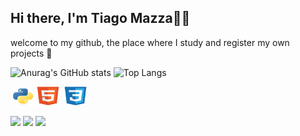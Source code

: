 ## Hi there, I'm Tiago Mazza👋🏾
welcome to my github, the place where I study and register my own projects 🧪


![Anurag's GitHub stats](https://github-readme-stats.vercel.app/api?username=tiagomazza&rank_icon=github&hide_border=true)
![Top Langs](https://github-readme-stats.vercel.app/api/top-langs/?username=tiagomazza&hide_border=true)

<div> 
<img align="center" alt="Rafa-Python" height="30" width="40" src="https://raw.githubusercontent.com/devicons/devicon/master/icons/python/python-original.svg"><img align="center" alt="Rafa-HTML" height="30" width="40" src="https://raw.githubusercontent.com/devicons/devicon/master/icons/html5/html5-original.svg">
<img align="center" alt="Rafa-CSS" height="30" width="40" src="https://raw.githubusercontent.com/devicons/devicon/master/icons/css3/css3-original.svg">
</div> 
</BR> 
<div> 
  <a href="https://instagram.com/tiagopsmazza" target="_blank"><img src="https://img.shields.io/badge/-Instagram-%23E4405F?style=for-the-badge&logo=instagram&logoColor=white" target="_blank"></a>
<a href = "mailto:tiagomazza@gmail.com"><img src="https://img.shields.io/badge/-Gmail-%23333?style=for-the-badge&logo=gmail&logoColor=white" target="_blank"></a>
<a href="https://www.linkedin.com/in/tiago-mazza" target="_blank"><img src="https://img.shields.io/badge/-LinkedIn-%230077B5?style=for-the-badge&logo=linkedin&logoColor=white" target="_blank"></a> 
</div>
